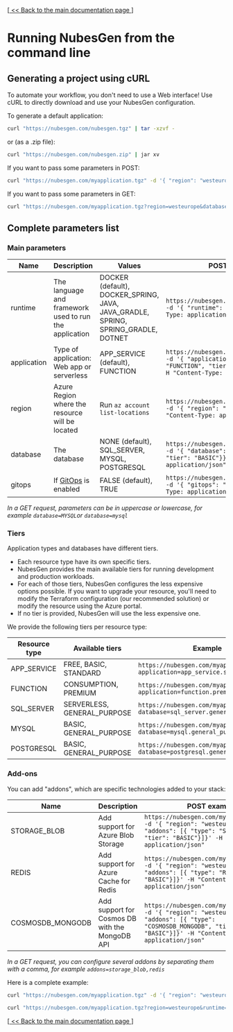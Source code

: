 [[ << Back to the main documentation page ](README.md)]

# Running NubesGen from the command line

## Generating a project using cURL

To automate your workflow, you don't need to use a Web interface! Use cURL to directly download and use your NubesGen configuration.

To generate a default application:

```bash
curl "https://nubesgen.com/nubesgen.tgz" | tar -xzvf -
```

or (as a .zip file):

```bash
curl "https://nubesgen.com/nubesgen.zip" | jar xv
```

If you want to pass some parameters in POST:

```bash
curl "https://nubesgen.com/myapplication.tgz" -d '{ "region": "westeurope", "database": { "type": "MYSQL", "tier": "BASIC"}}' -H "Content-Type: application/json"  | tar -xzvf -
```

If you want to pass some parameters in GET:

```bash
curl "https://nubesgen.com/myapplication.tgz?region=westeurope&database=mysql"  | tar -xzvf -
```

## Complete parameters list

### Main parameters

| Name  | Description  | Values  | POST example | GET example  |
|---|---|---|---|---|
| runtime |  The language and framework used to run the application | DOCKER (default), DOCKER_SPRING, JAVA, JAVA_GRADLE, SPRING, SPRING_GRADLE, DOTNET | `https://nubesgen.com/myapplication.tgz -d '{ "runtime": "JAVA"' -H "Content-Type: application/json"` | `https://nubesgen.com/myapplication.tgz?runtime=java`  |
| application  | Type of application: Web app or serverless  | APP_SERVICE (default), FUNCTION | `https://nubesgen.com/myapplication.tgz -d '{ "application": { "type": "FUNCTION", "tier": "CONSUMPTION"}}' -H "Content-Type: application/json"` | `https://nubesgen.com/myapplication.tgz?application=function`  |
| region  |  Azure Region where the resource will be located | Run `az account list-locations` | `https://nubesgen.com/myapplication.tgz -d '{ "region": "westeurope"}' -H "Content-Type: application/json"` | `https://nubesgen.com/myapplication.tgz?region=westeurope`  |
| database  |  The database | NONE (default), SQL_SERVER, MYSQL, POSTGRESQL  | `https://nubesgen.com/myapplication.tgz -d '{ "database": { "type": "MYSQL", "tier": "BASIC"}}' -H "Content-Type: application/json"` | `https://nubesgen.com/myapplication.tgz?database=mysql`  |
| gitops  |  If [GitOps](docs/gitops-overview.md) is enabled | FALSE (default), TRUE  | `https://nubesgen.com/myapplication.tgz -d '{ "gitops": "true"}' -H "Content-Type: application/json"` | `https://nubesgen.com/myapplication.tgz?gitops=true`  |

_In a GET request, parameters can be in uppercase or lowercase, for example `database=MYSQL`or `database=mysql`_

### Tiers

Application types and databases have different tiers.

- Each resource type have its own specific tiers.
- NubesGen provides the main available tiers for running development and production workloads.
- For each of those tiers, NubesGen configures the less expensive options possible. If you want to upgrade your resource, you'll need to modify the Terraform configuration (our recommended solution) or modify the resource using the Azure portal.
- If no tier is provided, NubesGen will use the less expensive one.

We provide the following tiers per resource type:

| Resource type  | Available tiers  | Example |
|---|---|---|
| APP_SERVICE | FREE, BASIC, STANDARD | `https://nubesgen.com/myapplication.tgz?application=app_service.standard` |
| FUNCTION | CONSUMPTION, PREMIUM | `https://nubesgen.com/myapplication.tgz?application=function.premium` |
| SQL_SERVER | SERVERLESS, GENERAL_PURPOSE | `https://nubesgen.com/myapplication.tgz?database=sql_server.general_purpose` |
| MYSQL | BASIC, GENERAL_PURPOSE | `https://nubesgen.com/myapplication.tgz?database=mysql.general_purpose` |
| POSTGRESQL |BASIC, GENERAL_PURPOSE | `https://nubesgen.com/myapplication.tgz?database=postgresql.general_purpose` |

### Add-ons

You can add "addons", which are specific technologies added to your stack:

| Name  | Description  | POST example | GET example  |
|---|---|---|---|
| STORAGE_BLOB  | Add support for Azure Blob Storage  | `https://nubesgen.com/myapplication.tgz -d '{ "region": "westeurope", "addons": [{ "type": "STORAGE_BLOB", "tier": "BASIC"}]}' -H "Content-Type: application/json"` | `https://nubesgen.com/myapplication.tgz?addons=storage_blob`  |
| REDIS  | Add support for Azure Cache for Redis  | `https://nubesgen.com/myapplication.tgz -d '{ "region": "westeurope", "addons": [{ "type": "REDIS", "tier": "BASIC"}]}' -H "Content-Type: application/json"` | `https://nubesgen.com/myapplication.tgz?addons=redis`  |
| COSMOSDB_MONGODB  | Add support for Cosmos DB with the MongoDB API  | `https://nubesgen.com/myapplication.tgz -d '{ "region": "westeurope", "addons": [{ "type": "COSMOSDB_MONGODB", "tier": "BASIC"}]}' -H "Content-Type: application/json"` | `https://nubesgen.com/myapplication.tgz?addons=cosmosdb_mongodb`  |

_In a GET request, you can configure several addons by separating them with a comma, for example `addons=storage_blob,redis`_

Here is a complete example:

```bash
curl "https://nubesgen.com/myapplication.tgz" -d '{ "region": "westeurope", "runtime": "spring", "database": { "type": "MYSQL", "tier": "BASIC"}, "addons": [{ "type": "STORAGE_BLOB", "tier": "BASIC"}, { "type": "REDIS", "tier": "BASIC"}]}' -H "Content-Type: application/json"  | tar -xzvf -
```

```bash
curl "https://nubesgen.com/myapplication.tgz?region=westeurope&runtime=spring&database=MYSQL&addons=STORAGE_BLOB,REDIS"  | tar -xzvf -
```

[[ << Back to the main documentation page ](README.md)]
